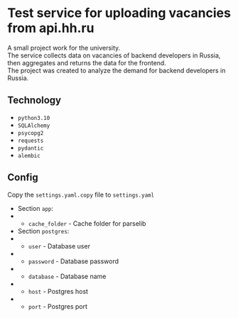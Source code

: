 # Test service for uploading vacancies from api.hh.ru
A small project work for the university.<br>
The service collects data on vacancies of backend developers in Russia, then aggregates and returns the data for the frontend.<br>
The project was created to analyze the demand for backend developers in Russia.<br>

## Technology

- `python3.10`
- `SQLAlchemy`
- `psycopg2`
- `requests`
- `pydantic`
- `alembic`

## Config

Copy the `settings.yaml.copy` file to `settings.yaml`

- Section `app`:
- - `cache_folder` - Cache folder for parselib
- Section `postgres`:
- - `user` - Database user
- - `password` - Database password
- - `database` - Database name
- - `host` -  Postgres host
- - `port` -  Postgres port
